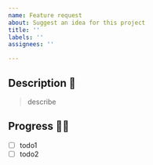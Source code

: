 ```yaml
---
name: Feature request
about: Suggest an idea for this project
title: ''
labels: ''
assignees: ''

---
```


## Description 👀
> describe

## Progress 🏃‍♀️
- [ ] todo1
- [ ] todo2
